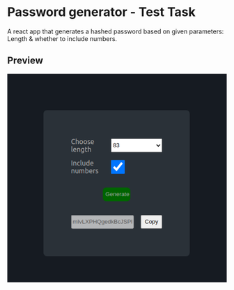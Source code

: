 # Password generator - Test Task

A react app that generates a hashed password based on given parameters: Length & whether to include numbers.

## Preview
![alt text](https://raw.githubusercontent.com/JacobG03/pass_generator/main/pass_generator.png)
